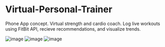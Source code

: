 # Virtual-Personal-Trainer
Phone App concept. Virtual strength and cardio coach. Log live workouts using FitBit API, recieve recommendations, and visualize trends. 


![image](https://user-images.githubusercontent.com/76083769/149882581-d95cde9c-4816-40e1-9a00-0beee913c5de.png)
![image](https://user-images.githubusercontent.com/76083769/149883869-95d328c3-d463-4dde-96ab-c2641b466dc8.png)
![image](https://user-images.githubusercontent.com/76083769/149883962-888bd66b-9bf1-480a-8f6b-1f455b549ba3.png)
